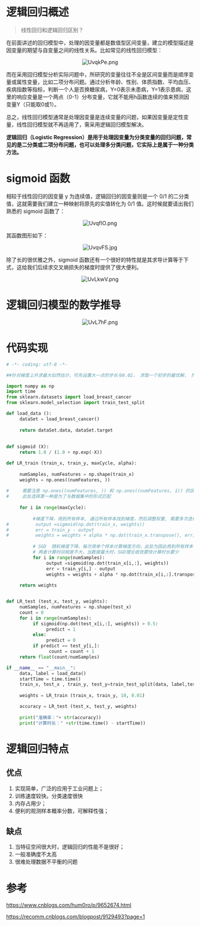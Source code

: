 # 逻辑回归概述

> 线性回归和逻辑回归区别？

在前面讲述的回归模型中，处理的因变量都是数值型区间变量，建立的模型描述是因变量的期望与自变量之间的线性关系。比如常见的线性回归模型： 

<center><img src="https://s1.ax1x.com/2020/07/24/UvqkPe.png" alt="UvqkPe.png" border="0" /></center>

而在采用回归模型分析实际问题中，所研究的变量往往不全是区间变量而是顺序变量或属性变量，比如二项分布问题。通过分析年龄、性别、体质指数、平均血压、疾病指数等指标，判断一个人是否换糖尿病，Y=0表示未患病，Y=1表示患病，这里的响应变量是一个两点（0-1）分布变量，它就不能用h函数连续的值来预测因变量Y（只能取0或1）。

总之，线性回归模型通常是处理因变量是连续变量的问题，如果因变量是定性变量，线性回归模型就不再适用了，需采用逻辑回归模型解决。

**逻辑回归（Logistic Regression）是用于处理因变量为分类变量的回归问题，常见的是二分类或二项分布问题，也可以处理多分类问题，它实际上是属于一种分类方法。**

# sigmoid 函数

相较于线性回归的因变量 y 为连续值，逻辑回归的因变量则是一个 0/1 的二分类值，这就需要我们建立一种映射将原先的实值转化为 0/1 值。这时候就要请出我们熟悉的 sigmoid 函数了：

<center><img src="https://s1.ax1x.com/2020/07/24/UvqfIO.png" alt="UvqfIO.png" border="0" /></center>

其函数图形如下：

<center><img src="https://s1.ax1x.com/2020/07/24/UvqvFS.jpg" alt="UvqvFS.jpg" border="0" /></center>

除了长的很优雅之外，sigmoid 函数还有一个很好的特性就是其求导计算等于下式，这给我们后续求交叉熵损失的梯度时提供了很大便利。

 <center><img src="https://s1.ax1x.com/2020/07/24/UvLkwV.png" alt="UvLkwV.png" border="0" /></center>

# 逻辑回归模型的数学推导

<center><img src="https://s1.ax1x.com/2020/07/24/UvL7hF.png" alt="UvL7hF.png" border="0" /></center>

# 代码实现

```python
# -*- coding: utf-8 -*-

##针对梯度上升求最大似然估计，可先设置大一点的步长与0.02， 求取一个初步的最优解， 然后设置小一点的步长，进一步求取精度更高的参数

import numpy as np
import time 
from sklearn.datasets import load_breast_cancer
from sklearn.model_selection import train_test_split

def load_data ():
     dataSet = load_breast_cancer()
     
     return dataSet.data, dataSet.target
     
     
def sigmoid (X):
     return 1.0 / (1.0 + np.exp(-X))

def LR_train (train_x, train_y, maxCycle, alpha):
     
     numSamples, numFeatures = np.shape(train_x)
     weights = np.ones((numFeatures, ))  
     
#     需要注意 np.ones((numFeatures, )) 和 np.ones((numFeatures, 1)) 的区别，虽然其数值是一样的，但是索引不同
#     此处选择第一种是为了与数据集中的形式匹配
     
     for i in range(maxCycle):
          
          #梯度下降，用到所有样本, 通过所有样本找到梯度，然后调整权重, 需要多次迭代才能收敛（实验为500次）
#          output =sigmoid(np.dot(train_x, weights))
#          err = train_y - output
#          weights = weights + alpha * np.dot(train_x.transpose(), err)
          
          # SGD  随机梯度下降，每次用单个样本计算梯度方向，此处为因此用到所有样本计算梯度，收敛快，迭代次数少（实验为10次）。因样本少，所以
          # 两者计算时间相差不大，当数据量大时，SGD理论收敛要快计算时长要少
          for i in range(numSamples):
               output =sigmoid(np.dot(train_x[i,:], weights))
               err = train_y[i,] - output
               weights = weights + alpha * np.dot(train_x[i,:].transpose(), err)   
          
     return weights


def LR_test (test_x, test_y, weights):
     numSamples, numFeatures = np.shape(test_x)
     count = 0
     for i in range(numSamples):   
          if sigmoid(np.dot(test_x[i,:], weights)) > 0.5:  
               predict = 1
          else: 
               predict = 0
          if predict == test_y[i,]:
                count = count + 1
     return float(count/numSamples)

if __name__ == "__main__":
     data, label = load_data()  
     startTime = time.time()       
     train_x, test_x , train_y, test_y=train_test_split(data, label,test_size=0.25, random_state=33)
        
     weights = LR_train (train_x, train_y, 10, 0.01) 

     accuracy = LR_test (test_x, test_y, weights)
     
     print("准确率："+ str(accuracy))
     print("计算时长：" +str(time.time() - startTime))
```

# 逻辑回归特点

## 优点

1. 实现简单，广泛的应用于工业问题上；
2. 训练速度较快。分类速度很快
3. 内存占用少；
4. 便利的观测样本概率分数，可解释性强；

## 缺点

1. 当特征空间很大时，逻辑回归的性能不是很好；
2. 一般准确度不太高
3. 很难处理数据不平衡的问题

# 参考

https://www.cnblogs.com/hum0ro/p/9652674.html

https://recomm.cnblogs.com/blogpost/9129493?page=1